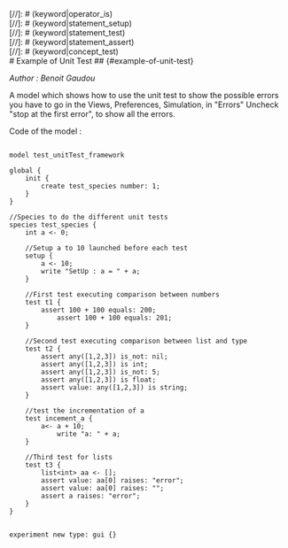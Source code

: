 [//]: # (keyword|operator_any)
<div class='gama-keyword-style' id ='233_0_175_operator-any'></div>
[//]: # (keyword|operator_is)
<div class='gama-keyword-style' id ='233_1_344_operator-is'></div>
[//]: # (keyword|statement_setup)
<div class='gama-keyword-style' id ='233_2_625_statement-setup'></div>
[//]: # (keyword|statement_test)
<div class='gama-keyword-style' id ='233_3_634_statement-test'></div>
[//]: # (keyword|statement_assert)
<div class='gama-keyword-style' id ='233_4_570_statement-assert'></div>
[//]: # (keyword|concept_test)
<div class='gama-keyword-style' id ='233_5_115_concept-test'></div>
# Example of Unit Test ## {#example-of-unit-test}


_Author : Benoit Gaudou_

A model which shows how to use the unit test to show the possible errors you have to go in the Views, Preferences, Simulation, in "Errors" Uncheck "stop at the first error", to show all the errors.


Code of the model : 

```

model test_unitTest_framework

global {
	init {
		create test_species number: 1;
	}
}

//Species to do the different unit tests
species test_species {
	int a <- 0;
	
	//Setup a to 10 launched before each test
	setup {
		a <- 10;
		write "SetUp : a = " + a;
	}

	//First test executing comparison between numbers
	test t1 {
     	assert 100 + 100 equals: 200;
    		assert 100 + 100 equals: 201;
	}
	
	//Second test executing comparison between list and type
	test t2 {
    	assert any([1,2,3]) is_not: nil;
    	assert any([1,2,3]) is int;
    	assert any([1,2,3]) is_not: 5;
    	assert any([1,2,3]) is float;
    	assert value: any([1,2,3]) is string;
	}

	//test the incrementation of a
	test incement_a {
   		a<- a + 10;
    		write "a: " + a;
	}
	
	//Third test for lists
	test t3 {
 		list<int> aa <- [];
	 	assert value: aa[0] raises: "error";
	 	assert value: aa[0] raises: "";
	 	assert a raises: "error";
	}
}


experiment new type: gui {}
```